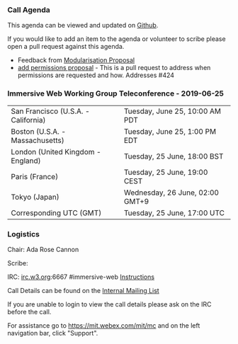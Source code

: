 ### Call Agenda

This agenda can be viewed and updated on [Github](https://github.com/immersive-web/administrivia/blob/master/meetings/wg/2019-06-25-Immersive_Web_Working_Group_Teleconference-agenda.md).

If you would like to add an item to the agenda or volunteer to scribe please open a pull request against this agenda.

* Feedback from [Modularisation Proposal](https://github.com/immersive-web/administrivia/blob/master/modules.md)
* [add permissions proposal](https://github.com/immersive-web/webxr/pull/689) - This is a pull request to address when permissions are requested and how. Addresses #424

### Immersive Web Working Group Teleconference - 2019-06-25

<table>
<tr><td> San Francisco (U.S.A. - California) <td> Tuesday, June 25, 10:00 AM PDT
<tr><td> Boston (U.S.A. - Massachusetts) <td> Tuesday, June 25, 1:00 PM EDT
<tr><td> London (United Kingdom - England) <td> Tuesday, 25 June, 18:00 BST
<tr><td> Paris (France) <td> Tuesday, 25 June, 19:00 CEST
<tr><td> Tokyo (Japan) <td> Wednesday, 26 June, 02:00 GMT+9
<tr><td> Corresponding UTC (GMT) <td> Tuesday, 25 June, 17:00 UTC
</table>

### Logistics

Chair: Ada Rose Cannon

Scribe:

IRC: [irc.w3.org](http://irc.w3.org/):6667 #immersive-web [Instructions](https://github.com/immersive-web/administrivia/blob/master/IRC.md)

Call Details can be found on the [Internal Mailing List](https://lists.w3.org/Archives/Member/internal-immersive-web/2019Feb/0002.html)

If you are unable to login to view the call details please ask on the IRC before the call.

For assistance go to https://mit.webex.com/mit/mc  and on the left navigation bar, click "Support".
          
